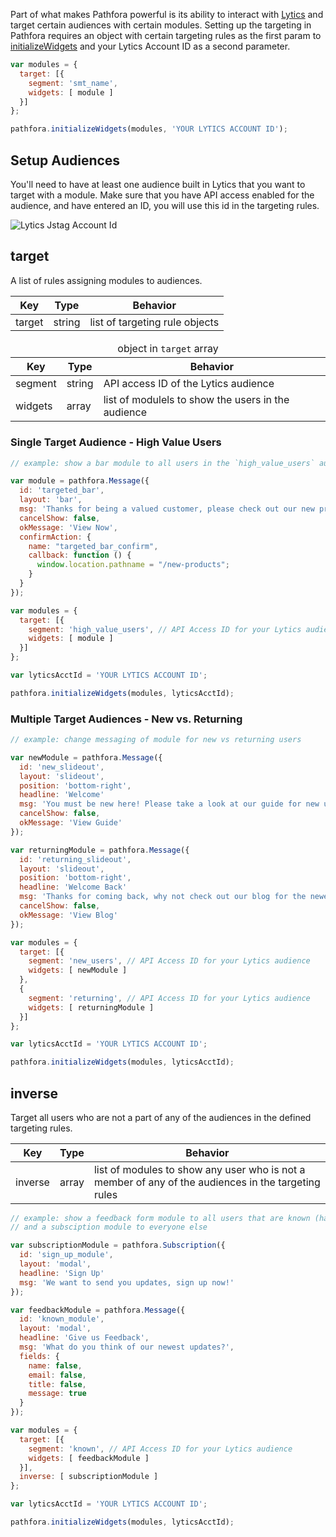Part of what makes Pathfora powerful is its ability to interact with [Lytics](http://www.getlytics.com/) and target certain audiences with certain modules. Setting up the targeting in Pathfora requires an object with certain targeting rules as the first param to [initializeWidgets](/api/methods.md#initializewidgets) and your Lytics Account ID as a second parameter.

``` javascript
var modules = {
  target: [{
    segment: 'smt_name',
    widgets: [ module ]
  }]
};

pathfora.initializeWidgets(modules, 'YOUR LYTICS ACCOUNT ID');
```

## Setup Audiences

You'll need to have at least one audience built in Lytics that you want to target with a module. Make sure that you have API access enabled for the audience, and have entered an ID, you will use this id in the targeting rules.

<img class="full" src="../../assets/api_access.jpg" alt="Lytics Jstag Account Id">

## target

A list of rules assigning modules to audiences.

<table>
  <thead>
    <tr>
      <th>Key</th>
      <th>Type</th>
      <th>Behavior</th>
    </tr>
  </thead>
  
  <tr>
    <td>target</td>
    <td>string</td>
    <td>list of targeting rule objects</td>
  </tr>
  <tr>
</table>

<table>
  <thead>
    <tr>
      <td colspan="3" align="center">object in <code>target</code> array</td>
    </tr>
    <tr>
      <th>Key</th>
      <th>Type</th>
      <th>Behavior</th>
    </tr>
  </thead>

  <tr>
    <td>segment</td>
    <td>string</td>
    <td>API access ID of the Lytics audience</td>
  </tr>
  <tr>
    <td>widgets</td>
    <td>array</td>
    <td>list of modulels to show the users in the audience</td>
  </tr>
</table>


### Single Target Audience - High Value Users

``` javascript
// example: show a bar module to all users in the `high_value_users` audience promoting new products

var module = pathfora.Message({
  id: 'targeted_bar',
  layout: 'bar',
  msg: 'Thanks for being a valued customer, please check out our new products.'
  cancelShow: false,
  okMessage: 'View Now',
  confirmAction: {
    name: "targeted_bar_confirm",
    callback: function () {
      window.location.pathname = "/new-products";
    }
  }
});

var modules = {
  target: [{
    segment: 'high_value_users', // API Access ID for your Lytics audience
    widgets: [ module ]
  }]
};

var lyticsAcctId = 'YOUR LYTICS ACCOUNT ID';

pathfora.initializeWidgets(modules, lyticsAcctId);
```


### Multiple Target Audiences - New vs. Returning

``` javascript
// example: change messaging of module for new vs returning users

var newModule = pathfora.Message({
  id: 'new_slideout',
  layout: 'slideout',
  position: 'bottom-right',
  headline: 'Welcome'
  msg: 'You must be new here! Please take a look at our guide for new users.'
  cancelShow: false,
  okMessage: 'View Guide'
});

var returningModule = pathfora.Message({
  id: 'returning_slideout',
  layout: 'slideout',
  position: 'bottom-right',
  headline: 'Welcome Back'
  msg: 'Thanks for coming back, why not check out our blog for the newest updates?'
  cancelShow: false,
  okMessage: 'View Blog'
});

var modules = {
  target: [{
    segment: 'new_users', // API Access ID for your Lytics audience
    widgets: [ newModule ]
  },
  {
    segment: 'returning', // API Access ID for your Lytics audience
    widgets: [ returningModule ]
  }]
};

var lyticsAcctId = 'YOUR LYTICS ACCOUNT ID';

pathfora.initializeWidgets(modules, lyticsAcctId);
```

## inverse

Target all users who are not a part of any of the audiences in the defined targeting rules.


<table>
  <thead>
    <tr>
      <th>Key</th>
      <th>Type</th>
      <th>Behavior</th>
    </tr>
  </thead>
  
  <tr>
    <td>inverse</td>
    <td>array</td>
    <td>list of modules to show any user who is not a member of any of the audiences in the targeting rules</td>
  </tr>
  <tr>
</table>

``` javascript
// example: show a feedback form module to all users that are known (has email)
// and a subsciption module to everyone else

var subscriptionModule = pathfora.Subscription({
  id: 'sign_up_module',
  layout: 'modal',
  headline: 'Sign Up'
  msg: 'We want to send you updates, sign up now!'
});

var feedbackModule = pathfora.Message({
  id: 'known_module',
  layout: 'modal',
  headline: 'Give us Feedback',
  msg: 'What do you think of our newest updates?',
  fields: {
    name: false,
    email: false,
    title: false,
    message: true
  }
});

var modules = {
  target: [{
    segment: 'known', // API Access ID for your Lytics audience
    widgets: [ feedbackModule ]
  }],
  inverse: [ subscriptionModule ]
};

var lyticsAcctId = 'YOUR LYTICS ACCOUNT ID';

pathfora.initializeWidgets(modules, lyticsAcctId);
```
